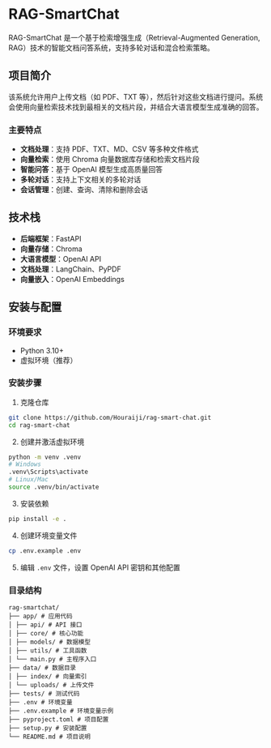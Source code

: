 # RAG-SmartChat

RAG-SmartChat 是一个基于检索增强生成（Retrieval-Augmented Generation, RAG）技术的智能文档问答系统，支持多轮对话和混合检索策略。

## 项目简介

该系统允许用户上传文档（如 PDF、TXT 等），然后针对这些文档进行提问。系统会使用向量检索技术找到最相关的文档片段，并结合大语言模型生成准确的回答。

### 主要特点

- **文档处理**：支持 PDF、TXT、MD、CSV 等多种文件格式
- **向量检索**：使用 Chroma 向量数据库存储和检索文档片段
- **智能问答**：基于 OpenAI 模型生成高质量回答
- **多轮对话**：支持上下文相关的多轮对话
- **会话管理**：创建、查询、清除和删除会话

## 技术栈

- **后端框架**：FastAPI
- **向量存储**：Chroma
- **大语言模型**：OpenAI API
- **文档处理**：LangChain、PyPDF
- **向量嵌入**：OpenAI Embeddings

## 安装与配置

### 环境要求

- Python 3.10+
- 虚拟环境（推荐）

### 安装步骤

1. 克隆仓库
```bash
git clone https://github.com/Houraiji/rag-smart-chat.git
cd rag-smart-chat
```

2. 创建并激活虚拟环境
```bash
python -m venv .venv
# Windows
.venv\Scripts\activate
# Linux/Mac
source .venv/bin/activate
```

3. 安装依赖
```bash
pip install -e .
```

4. 创建环境变量文件
```bash
cp .env.example .env
```

5. 编辑 `.env` 文件，设置 OpenAI API 密钥和其他配置


### 目录结构

```
rag-smartchat/
├── app/ # 应用代码
│ ├── api/ # API 接口
│ ├── core/ # 核心功能
│ ├── models/ # 数据模型
│ ├── utils/ # 工具函数
│ └── main.py # 主程序入口
├── data/ # 数据目录
│ ├── index/ # 向量索引
│ └── uploads/ # 上传文件
├── tests/ # 测试代码
├── .env # 环境变量
├── .env.example # 环境变量示例
├── pyproject.toml # 项目配置
├── setup.py # 安装配置
└── README.md # 项目说明

```